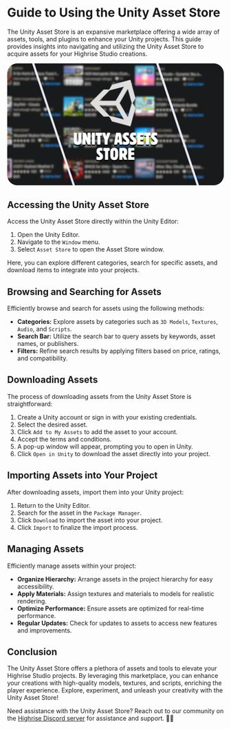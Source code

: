 # Guide to Using the Unity Asset Store

The Unity Asset Store is an expansive marketplace offering a wide array of assets, tools, and plugins to enhance your Unity projects. This guide provides insights into navigating and utilizing the Unity Asset Store to acquire assets for your Highrise Studio creations.

![Unity Asset Store](/assets/learn/guides/studio/overview/unity-assets-store.png)

## Accessing the Unity Asset Store

Access the Unity Asset Store directly within the Unity Editor:

1. Open the Unity Editor.
2. Navigate to the `Window` menu.
3. Select `Asset Store` to open the Asset Store window.

Here, you can explore different categories, search for specific assets, and download items to integrate into your projects.

## Browsing and Searching for Assets

Efficiently browse and search for assets using the following methods:

- **Categories:** Explore assets by categories such as `3D Models`, `Textures`, `Audio`, and `Scripts`.
- **Search Bar:** Utilize the search bar to query assets by keywords, asset names, or publishers.
- **Filters:** Refine search results by applying filters based on price, ratings, and compatibility.

## Downloading Assets

The process of downloading assets from the Unity Asset Store is straightforward:

1. Create a Unity account or sign in with your existing credentials.
2. Select the desired asset.
3. Click `Add to My Assets` to add the asset to your account.
4. Accept the terms and conditions.
5. A pop-up window will appear, prompting you to open in Unity.
6. Click `Open in Unity` to download the asset directly into your project.

## Importing Assets into Your Project

After downloading assets, import them into your Unity project:

1. Return to the Unity Editor.
2. Search for the asset in the `Package Manager`.
3. Click `Download` to import the asset into your project.
4. Click `Import` to finalize the import process.

## Managing Assets

Efficiently manage assets within your project:

- **Organize Hierarchy:** Arrange assets in the project hierarchy for easy accessibility.
- **Apply Materials:** Assign textures and materials to models for realistic rendering.
- **Optimize Performance:** Ensure assets are optimized for real-time performance.
- **Regular Updates:** Check for updates to assets to access new features and improvements.

## Conclusion

The Unity Asset Store offers a plethora of assets and tools to elevate your Highrise Studio projects. By leveraging this marketplace, you can enhance your creations with high-quality models, textures, and scripts, enriching the player experience. Explore, experiment, and unleash your creativity with the Unity Asset Store!


Need assistance with the Unity Asset Store? Reach out to our community on the [Highrise Discord server](https://discord.gg/highrisegame) for assistance and support. 🎨🚀